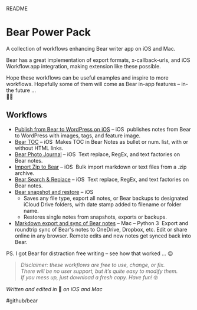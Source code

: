 README

# Bear Power Pack
A collection of workflows enhancing Bear writer app on iOS and Mac.

Bear has a great implementation of export formats, x-callback-urls, and iOS Workflow.app integration, making extension like these possible.

Hope these workflows can be useful examples and inspire to more workflows. Hopefully some of them will come as Bear in-app features – in-the future …   
🦁🤓

## Workflows
* [Publish from Bear to WordPress on iOS](https://github.com/rovest/Bear-Power-Pack/blob/master/Publish%20from%20Bear%20to%20WordPress%20on%20iOS.md) – iOS   publishes notes from Bear to WordPress with images, tags, and feature image.
* [Bear TOC](https://github.com/rovest/Bear-Power-Pack/blob/master/Bear%20TOC.md) – iOS   Makes TOC in Bear Notes as bullet or num. list, with or without HTML links.
* [Bear Photo Journal](https://github.com/rovest/Bear-Power-Pack/blob/master/Bear%20Photo%20Journal.md) – iOS   Text replace, RegEx, and text factories on Bear notes.
* [Import Zip to Bear](https://github.com/rovest/Bear-Power-Pack/blob/master/Import%20Zip%20to%20Bear.md) – iOS   Bulk import markdown or text files from a .zip archive.
* [Bear Search & Replace](https://github.com/rovest/Bear-Power-Pack/blob/master/Bear%20Search%20%26%20Replace.md) – iOS   Text replace, RegEx, and text factories on Bear notes.
* [Bear snapshot and restore](https://github.com/rovest/Bear-Power-Pack/blob/master/Bear%20snapshot%20and%20restore.md) – iOS 
	* Saves any file type, export all notes, or Bear backups to designated iCloud Drive folders, with date stamp added to filename or folder name.
	* Restores single notes from snapshots, exports or backups.
* [Markdown export and sync of Bear notes](https://github.com/rovest/Bear-Markdown-Export) – Mac – Python 3   Export and roundtrip sync of Bear's notes to OneDrive, Dropbox, etc. Edit or share online in any browser. Remote edits and new notes get synced back into Bear.

PS. I got Bear for distraction free writing – see how that worked … 😉

> *Disclaimer: these workflows are free to use, change, or fix.*     
> *There will be no user support, but it’s quite easy to modify them.*     
> *If you mess up, just download a fresh copy. Have fun!* 🤓  

*Written and edited in* 🐻 *on iOS and Mac*

#github/bear